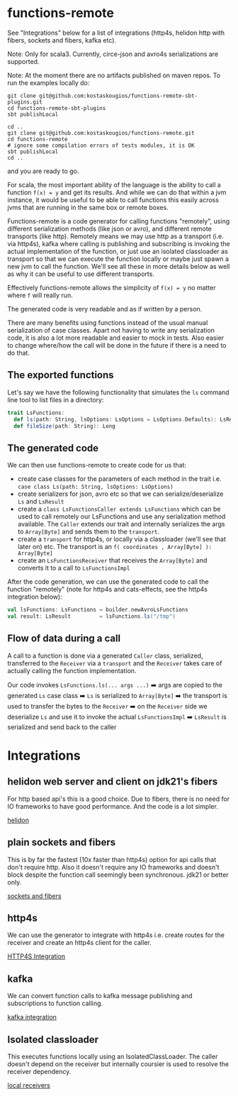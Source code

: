 # functions-remote

See "Integrations" below for a list of integrations (http4s, helidon http with fibers, sockets and fibers, kafka etc).

Note: Only for scala3. Currently, circe-json and avro4s serializations are supported.

Note: At the moment there are no artifacts published on maven repos. To run the examples locally do:

```shell
git clone git@github.com:kostaskougios/functions-remote-sbt-plugins.git
cd functions-remote-sbt-plugins
sbt publishLocal

cd ..
git clone git@github.com:kostaskougios/functions-remote.git
cd functions-remote
# ignore some compilation errors of tests modules, it is OK
sbt publishLocal
cd ..
```
and you are ready to go.



For scala, the most important ability of the language is the ability to call a function `f(x) = y` and get its results.
And while we can do that within a jvm instance, it would be useful to be able to call functions this easily across jvms that
are running in the same box or remote boxes.

Functions-remote is a code generator for calling functions "remotely", using different serialization methods (like json or avro), and different remote transports (like http).
Remotely means we may use http as a transport (i.e. via http4s), kafka where calling is publishing and subscribing is invoking the actual implementation of the function,
or just use an isolated classloader as transport so that we can
execute the function locally or maybe just spawn a new jvm to call the function. 
We'll see all these in more details below as well as why it can be useful to use different transports.

Effectively functions-remote allows the simplicity of `f(x) = y` no matter where `f` will really run. 

The generated code is very readable and as if written by a person.

There are many benefits using functions instead of the usual manual serialization of case classes. Apart not having to write
any serialization code, it is also a lot more readable and easier to mock in tests. Also easier to change where/how the call
will be done in the future if there is a need to do that.

## The exported functions

Let's say we have the following functionality that simulates the `ls` command line tool to list files in a directory:

```scala
trait LsFunctions:
  def ls(path: String, lsOptions: LsOptions = LsOptions.Defaults): LsResult
  def fileSize(path: String): Long
```

## The generated code

We can then use functions-remote to create code for us that:
- create case classes for the parameters of each method in the trait i.e. `case class Ls(path: String, lsOptions: LsOptions)`
- create serializers for json, avro etc so that we can serialize/deserialize `Ls` and `LsResult`
- create a `class LsFunctionsCaller extends LsFunctions` which can be used to call remotely our LsFunctions and use any serialization method available. The `Caller` extends our trait and internally serializes the args to `Array[Byte]` and sends them to the `transport`.
- create a `transport` for http4s, or locally via a classloader (we'll see that later on) etc. The transport is an `f( coordinates , Array[Byte] ): Array[Byte]`
- create an `LsFunctionsReceiver` that receives the `Array[Byte]` and converts it to a call to `LsFunctionsImpl`

After the code generation, we can use the generated code to call the function "remotely" (note for http4s and cats-effects, see the http4s integration below):
```scala
val lsFunctions: LsFunctions = builder.newAvroLsFunctions
val result: LsResult         = lsFunctions.ls("/tmp")
```

## Flow of data during a call

A call to a function is done via a generated `Caller` class, serialized, transferred to the `Receiver` via a `transport` and the `Receiver` takes 
care of actually calling the function implementation.

Our code invokes `LsFunctions.ls(... args ...)` ➡️ args are copied to the generated `Ls` case class ➡️ `Ls` is serialized to `Array[Byte]` ➡️ the transport is used to transfer the bytes to the `Receiver` ➡️ on the `Receiver` side we deserialize `Ls` and use it to invoke the actual `LsFunctionsImpl` ➡️ `LsResult` is serialized and send back to the caller

# Integrations

## helidon web server and client on jdk21's fibers

For http based api's this is a good choice. Due to fibers, there is no need for IO frameworks to have good performance.
And the code is a lot simpler.

[helidon](docs/helidon.md)

## plain sockets and fibers

This is by far the fastest (10x faster than http4s) option for api calls that don't require http. Also it doesn't
require any IO frameworks and doesn't block despite the function call seemingly been synchronous. jdk21 or better only. 

[sockets and fibers](docs/sockets.md)

## http4s 

We can use the generator to integrate with http4s i.e. create routes for the receiver and create an http4s client for the caller.

[HTTP4S Integration](docs/http4s.md)

## kafka

We can convert function calls to kafka message publishing and subscriptions to function calling.

[kafka integration](docs/kafka.md)

## Isolated classloader

This executes functions locally using an IsolatedClassLoader. The caller doesn't depend on the receiver but internally
coursier is used to resolve the receiver dependency.

[local receivers](docs/local.md)
